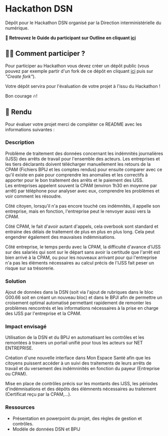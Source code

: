 # Hackathon DSN

Dépôt pour le Hackathon DSN organisé par la Direction interministérielle du numérique.

**📙 Retrouvez le Guide du participant sur Outline en cliquant [ici](https://documentation.beta.numerique.gouv.fr/doc/guide-hackathon-dsn-Vvxa7bq3O0)**

## 👩‍💻 Comment participer ? 

Pour participer au Hackathon vous devez créer un dépôt public (vous pouvez par exemple partir d'un fork de ce dépôt en cliquant [ici](https://github.com/etalab-ia/Hackathon-DSN/fork) puis sur *"Create fork"*).

Votre dépôt servira pour l'évaluation de votre projet à l'issu du Hackathon ! 

Bon courage 🔥!

## 🌸 Rendu

Pour évaluer votre projet merci de compléter ce README avec les informations suivantes : 

### Description

Problème de traitement des données concernant les indémnités journalières (IJSS) des arrêts de travail pour l'ensemble des acteurs.
Les entreprises et les tiers déclarants doivent télécharger manuellement les retours de la CPAM (Fichiers BPIJ et les comptes rendus) pour ensuite comparer avec ce qu'il existe en paie pour comprendre les anomalies et les correctifs à apporter pour le bon traitement des arrêts et le paiement des IJSS.  
Les entreprises appelent souvent la CPAM (environ 1h30 en moyenne par arrêt) par téléphone pour analyser avec eux, comprendre les problèmes et voir comment les résoudre.

Côté citoyen, lorsqu'il n'a pas encore touché ces indémnités, il appelle son entreprise, mais en fonction, l'entreprise peut le renvoyer aussi vers la CPAM.

Côté CPAM, le fait d'avoir autant d'appels, cela overbook sont standard et entraine des délais de traitement de plus en plus en plus long.
Cela peut engendrer également des mauvaises indémnisations.

Côté entreprise, le temps perdu avec la CPAM, la difficulté d'avance d'IJSS sur des salariés qui sont sur le départ sans avoir la certitude que l'arrêt est bien arrivé à la CPAM, ou pour les nouveaux arrivant pour qui l'entreprise n'a pas les éléments nécessaires au calcul précis de l'IJSS fait peser un risque sur sa trésorerie.

### Solution


Ajout de données dans la DSN (soit via l'ajout de rubriques dans le bloc G00.66 soit en créant un nouveau bloc) et dans le BPJI afin de permettre un croisement optimal automatisé permettant rapidement de remonter les problèmes rencontrés et les informations nécessaires à la prise en charge des IJSS par l'entreprise et la CPAM.

### Impact envisagé

Utilisation de la DSN et du BPIJ en automatisant les contrôles et les remontées à travers un portail unifié pour tous les acteurs sur NET ENTREPRISE.

Création d'une nouvelle interface dans Mon Espace Santé afin que les citoyens puissent accéder à un suivi des traitements de leurs arrêts de travail et du versement des indémninités en fonction du payeur (Entreprise ou CPAM).

Mise en place de contrôles précis sur les montants des IJSS, les périodes d'indémnisations et des dépôts des élémnents nécessaires au traitement (Certificat reçu par la CPAM,...).

### Ressources

* Présentation en powerpoint du projet, des règles de gestion et contrôles.
* Modèle de données DSN et BPIJ 

